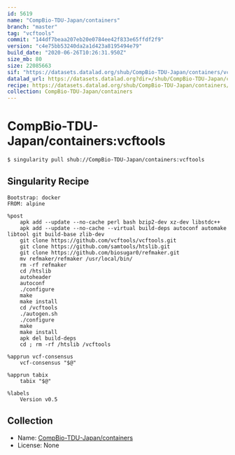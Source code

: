 ```yaml
---
id: 5619
name: "CompBio-TDU-Japan/containers"
branch: "master"
tag: "vcftools"
commit: "144df7beaa207eb20e0784ee42f833e65ffdf2f9"
version: "c4e75bb53240da2a1d423a8195494e79"
build_date: "2020-06-26T10:26:31.950Z"
size_mb: 80
size: 22085663
sif: "https://datasets.datalad.org/shub/CompBio-TDU-Japan/containers/vcftools/2020-06-26-144df7be-c4e75bb5/c4e75bb53240da2a1d423a8195494e79.simg"
datalad_url: https://datasets.datalad.org?dir=/shub/CompBio-TDU-Japan/containers/vcftools/2020-06-26-144df7be-c4e75bb5/
recipe: https://datasets.datalad.org/shub/CompBio-TDU-Japan/containers/vcftools/2020-06-26-144df7be-c4e75bb5/Singularity
collection: CompBio-TDU-Japan/containers
---
```


# CompBio-TDU-Japan/containers:vcftools

```bash
$ singularity pull shub://CompBio-TDU-Japan/containers:vcftools
```

## Singularity Recipe

```singularity
Bootstrap: docker
FROM: alpine

%post
    apk add --update --no-cache perl bash bzip2-dev xz-dev libstdc++
    apk add --update --no-cache --virtual build-deps autoconf automake libtool git build-base zlib-dev
    git clone https://github.com/vcftools/vcftools.git
    git clone https://github.com/samtools/htslib.git
    git clone https://github.com/biosugar0/refmaker.git
    mv refmaker/refmaker /usr/local/bin/
    rm -rf refmaker
    cd /htslib
    autoheader
    autoconf
    ./configure
    make
    make install
    cd /vcftools
    ./autogen.sh
    ./configure
    make
    make install
    apk del build-deps
    cd ; rm -rf /htslib /vcftools

%apprun vcf-consensus
    vcf-consensus "$@"

%apprun tabix
    tabix "$@"

%labels
    Version v0.5
```

## Collection

 - Name: [CompBio-TDU-Japan/containers](https://github.com/CompBio-TDU-Japan/containers)
 - License: None

